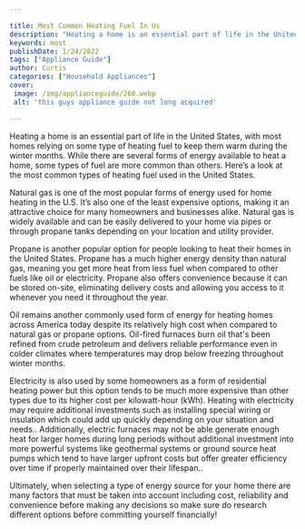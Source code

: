 ```yaml
---

title: Most Common Heating Fuel In Us
description: "Heating a home is an essential part of life in the United States, with most homes relying on some type of heating fuel to keep the...read now to learn more"
keywords: most
publishDate: 1/24/2022
tags: ["Appliance Guide"]
author: Curtis
categories: ["Household Appliances"]
cover: 
 image: /img/applianceguide/260.webp
 alt: 'this guys appliance guide not long acquired'

---
```


Heating a home is an essential part of life in the United States, with most homes relying on some type of heating fuel to keep them warm during the winter months. While there are several forms of energy available to heat a home, some types of fuel are more common than others. Here’s a look at the most common types of heating fuel used in the United States. 

Natural gas is one of the most popular forms of energy used for home heating in the U.S. It’s also one of the least expensive options, making it an attractive choice for many homeowners and businesses alike. Natural gas is widely available and can be easily delivered to your home via pipes or through propane tanks depending on your location and utility provider. 

Propane is another popular option for people looking to heat their homes in the United States. Propane has a much higher energy density than natural gas, meaning you get more heat from less fuel when compared to other fuels like oil or electricity. Propane also offers convenience because it can be stored on-site, eliminating delivery costs and allowing you access to it whenever you need it throughout the year. 

Oil remains another commonly used form of energy for heating homes across America today despite its relatively high cost when compared to natural gas or propane options. Oil-fired furnaces burn oil that's been refined from crude petroleum and delivers reliable performance even in colder climates where temperatures may drop below freezing throughout winter months. 

Electricity is also used by some homeowners as a form of residential heating power but this option tends to be much more expensive than other types due to its higher cost per kilowatt-hour (kWh). Heating with electricity may require additional investments such as installing special wiring or insulation which could add up quickly depending on your situation and needs.. Additionally, electric furnaces may not be able generate enough heat for larger homes during long periods without additional investment into more powerful systems like geothermal systems or ground source heat pumps which tend to have larger upfront costs but offer greater efficiency over time if properly maintained over their lifespan.. 

 Ultimately, when selecting a type of energy source for your home there are many factors that must be taken into account including cost, reliability and convenience before making any decisions so make sure do research different options before committing yourself financially!
